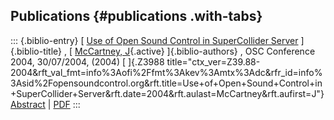 ## Publications {#publications .with-tabs}

::: {.biblio-entry}
[ [Use of Open Sound Control in SuperCollider
Server](publication/use-open-sound-control-supercollider-server)
]{.biblio-title} , [ [McCartney,
J](publications/author/McCartney){.active} ]{.biblio-authors} , OSC
Conference 2004, 30/07/2004, (2004) [ ]{.Z3988
title="ctx_ver=Z39.88-2004&rft_val_fmt=info%3Aofi%2Ffmt%3Akev%3Amtx%3Adc&rfr_id=info%3Asid%2Fopensoundcontrol.org&rft.title=Use+of+Open+Sound+Control+in+SuperCollider+Server&rft.date=2004&rft.aulast=McCartney&rft.aufirst=J"}
[Abstract](publication/use-open-sound-control-supercollider-server) \|
[PDF](files/OSC_in_SC_Server.pdf)
:::
